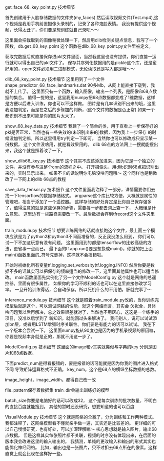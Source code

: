 get_face_68_key_point.py 技术细节

首先创建用于人脸存储数据的文件夹(my_faces)
然后读取视频文件(Test.mp4),这个视频是我用手机前置摄像头录制的，记录了各种鬼脸表情。
我没有提供这个视频，长得太丑了，你们要是想训练就自己录吧～～

这里面会把截取到的图像稍微处理一下，然后用dlib检测关键点信息，我写了一个函数，db.get_68_key_point
这个函数在dlib_68_key_point.py文件里被定义。

获取完数据后就直接保存进pkl文件里面，当然我这里也没有提供，你们直接一运行就可以得出自己的pkl文件了。
保存并序列化数据用的是pickle这个库，还是蛮好用的，open文件必须用二进制模式，无论读取还是写入都是哦～～


dlib_68_key_point.py 技术细节
这里用到了一个文件shape_predictor_68_face_landmarks.dat 90多Mb，从网上能直接下载到，我就不上传了。
这里面只有一个函数，输入图像，输出一个列表，是图像和68点数据的集合。
值得一提的是，这里我用numpy把68点数据都变成了1维数据，这样是方便以后进入训练，你也可以不这样做。
图片是有几率识别不出来的哦，这里我没加判定，而是在之后的步骤加的判断，(这个文件的数据是否正常)
如果一个都识别不出来可能是你的图片太大了。


show_68_key_data.py 技术细节
我建了一个简单的类，用于查看上一步保存好的pkl是否正常，当然也有一些失效的(未识别出来的)数据，因为我上一步保存
的时候没加判定嘛，所以这里得用try判定一下即可。
当然你也可以修改成只显示某一份数据。
这个文件没啥用，就是看效果用的。
dlib 68点的方法网上一搜就能搜出来，我这个就是照着改了一下。


show_dlib68_key.py 技术细节
这个其实不应该添加进来，因为它是一个独立的文件，并没有参与进整个cnn的流程之中。
打开摄像头，用dlib识别68点把识别出来的，实时显示出来。
如果不卡的话说明你电脑没啥问题哦～
这个同样也是稍微改了一下网上的dlib 68点的教程


save_data_tensor.py 技术细节
这个文件里面我注释了一部分，详情需要你们去找一下tensorflow的数据存储格式。
argparse这个库比较方便，大概就是属性的管理吧，相当于添加了一个遥控器。
这样存储的好处肯定是比你自己保存强多了，值得注意的就是这些保存的步骤，需要每一步都去网上查一下，
大概懂是什么意思。
这里边有一些路径需要改一下。最后数据会存到tfrecord这个文件夹里面。

train_module.py 技术细节
想要训练网络的话就直接跑这个文件，最上面三个模块应该是为了python2和python3不同而准备的，反正我没怎么用到，
你们可以试一下不加这玩意有没有问题。
这里面用到的都是tensorflow的比较高级的方法，更省事一点而已。
最下面的tf.app.run()要是想换成main()，你就的把上面main()函数里面的_符号先删掉，这样就不会报错啦。

开始时初始化所有变量tf.logging.set_verbosity(tf.logging.INFO)
然后你要是数据不多的话其实可以把保存的频率适当的修改一下，这里面其他属性也可以适当修改。
main函数里面先实例化了另一个文件ModelConfig.py 这个就是网络的总遥控器，里面有很多属性。
如果你的学习不顺利的话也可以在这里直接修改学习率。
一旦开始训练得话，会自动保存，所以死机什么的不用怕，肝就完事了～

inference_module.py 技术细节
这个就是照着train_module.py改的，当你训练完模型后就跑这个，可以测试网络的性能，就这个网络而言，其实会
欠拟合，具体啥问题我以后再解决，总之效果很差就对了，当然也不用灰心，这这是一个练手的项目，没准以后学到了
新知识，就能回过头来解决了。
我问别人，说可以试试添加bn层，或者用LSTM增强时序关联性。你们要是有能力的话可以试试。
我在下一个版本会尝试一下。
这里面numpy旋转90度也是因为的手机录视频的原因嘛，你要是视频本身就是正的，那就不用这一步了。


ModelConfig.py 技术细节
这里面的image和v其实就类似与字典的key
分别是图片和68点数据。

下面predict_num是得看报错的，要是报错的话可能就是因为你我的图片进入格式不同
导致矩阵运算格式不正确。
key_num，这个是68点的横纵坐标数据的总数。

image_height，image_width，都得自己改一改

file_pattern保存着数据集
train_dir会输出训练好的模型

batch_size你要是电脑好的话可以改成32，
这个是每次训练的批次数量，不明白的直接百度就能搜到。
其他的暂时还没研究，想要知道的也可以百度

VisualModule.py 技术细节
这个就是网络的全貌了，分为训练和工作两种模式。
我都注释了，这网络模型看不懂就亲手做一遍，其实还是比较差的。
更详细的可以自己慢慢研究，也有好处，可以加深理解嘛～
核心思想就是输入图片，输出68点数据。
但是这样其实每张照片都不关联，视频的时序没有体现出来，在后面的版本我会改进这里的输入输出的。
我猜测，单纯的更改输入和输出的形式其实也能优化神经网络。
比如，输出也是一张图片，只不过扣去68点所在的像素。这样直觉上就会比现在这样好一些。